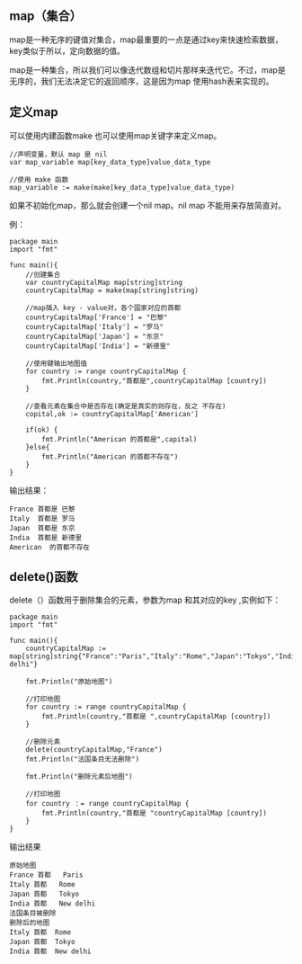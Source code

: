 ## map（集合） ##

map是一种无序的键值对集合，map最重要的一点是通过key来快速检索数据，key类似于所以，定向数据的值。

map是一种集合，所以我们可以像迭代数组和切片那样来迭代它。不过，map是无序的，我们无法决定它的返回顺序，这是因为map 使用hash表来实现的。

## 定义map ##

可以使用内建函数make 也可以使用map关键字来定义map。

    //声明变量，默认 map 是 nil
	var map_variable map[key_data_type]value_data_type

	//使用 make 函数
	map_variable := make(make[key_data_type]value_data_type)

如果不初始化map，那么就会创建一个nil map。nil map 不能用来存放简直对。

例：

    package main
	import "fmt"
	
	func main(){
		//创建集合
		var countryCapitalMap map[string]string  
		countryCapitalMap = make(map[string]string)

		//map插入 key - value对，各个国家对应的首都
		countryCapitalMap['France'] = "巴黎"
		countryCapitalMap['Italy'] = "罗马"
		countryCapitalMap['Japan'] = "东京"
		countryCapitalMap['India'] = "新德里"

		//使用键输出地图值
		for country := range countryCapitalMap {
			fmt.Println(country,"首都是",countryCapitalMap [country])
		}

		//查看元素在集合中是否存在(确定是真实的则存在，反之 不存在)
		copital,ok := countryCapitalMap['American']
		
		if(ok) {
			fmt.Println("American 的首都是",capital)
		}else{
			fmt.Println("American 的首都不存在")
		}
	}

输出结果：

    France 首都是 巴黎
	Italy  首都是 罗马
	Japan  首都是 东京
	India  首都是 新德里
	American  的首都不存在

## delete()函数 ##

delete（）函数用于删除集合的元素，参数为map 和其对应的key ,实例如下：

    package main
	import "fmt"
	
	func main(){
		countryCapitalMap := map[string]string{"France":"Paris","Italy":"Rome","Japan":"Tokyo","India":"New delhi"}

		fmt.Println("原始地图")
		
		//打印地图
		for country := range countryCapitalMap {
			fmt.Println(country,"首都是 ",countryCapitalMap [country])
		}

		//删除元素 
		delete(countryCapitalMap,"France")
		fmt.Println("法国条目无法删除")

		fmt.Println("删除元素后地图")

		//打印地图
		for country ：= range countryCapitalMap {
			fmt.Println(country,"首都是 "countryCapitalMap [country])
		}
	}

输出结果

    原始地图
	France 首都   Paris
	Italy 首都   Rome
	Japan 首都   Tokyo
	India 首都   New delhi
	法国条目被删除
	删除后的地图
	Italy 首都  Rome
	Japan 首都  Tokyo
	India 首都  New delhi
